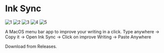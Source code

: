 # Ink Sync

![1](https://github.com/priyanshunayan/Ink-Sync/assets/32892545/b966864e-e7cc-4e2e-ab16-24bdb6c9f0f5)
![2](https://github.com/priyanshunayan/Ink-Sync/assets/32892545/9fa923e9-bbef-47cf-8ba3-b6c00fc00511)
![3](https://github.com/priyanshunayan/Ink-Sync/assets/32892545/e556c59d-e196-430c-879e-69374601f070)
![4](https://github.com/priyanshunayan/Ink-Sync/assets/32892545/bbec5565-bad4-4789-946e-f1995ad54e4d)
![5](https://github.com/priyanshunayan/Ink-Sync/assets/32892545/d0ade087-3af8-49d5-9650-9c99feb02c74)


A MacOS menu bar app to improve your writing in a click. 
Type anywhere → Copy it → Open Ink Sync → Click on improve Writing → Paste Anywhere

Download from Releases. 
